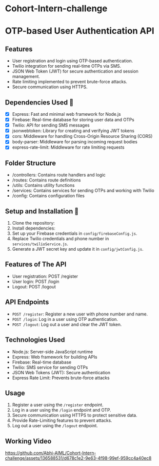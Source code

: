 # Cohort-Intern-challenge
# OTP-based User Authentication API

## Features
- User registration and login using OTP-based authentication.
- Twilio integration for sending real-time OTPs via SMS.
- JSON Web Token (JWT) for secure authentication and session management.
- Rate limiting implemented to prevent brute-force attacks.
- Secure communication using HTTPS.

## Dependencies Used 💪
- [x] Express: Fast and minimal web framework for Node.js
- [x] Firebase: Real-time database for storing user data and OTPs
- [x] Twilio: API for sending SMS messages
- [x] jsonwebtoken: Library for creating and verifying JWT tokens
- [x] cors: Middleware for handling Cross-Origin Resource Sharing (CORS)
- [x] body-parser: Middleware for parsing incoming request bodies
- [x] express-rate-limit: Middleware for rate limiting requests

## Folder Structure
- /controllers: Contains route handlers and logic
- /routes: Contains route definitions
- /utils: Contains utility functions
- /services: Contains services for sending OTPs and working with Twilio
- /config: Contains configuration files

## Setup and Installation 🚀
1. Clone the repository:
2. Install dependencies:
3. Set up your Firebase credentials in `config/firebaseConfig.js`.
4. Replace Twilio credentials and phone number in `services/twilioService.js`.
5. Generate a JWT secret key and update it in `config/jwtConfig.js`.

## Features of The API
- User registration: POST /register
- User login: POST /login
- Logout: POST /logout

## API Endpoints
- `POST /register`: Register a new user with phone number and name.
- `POST /login`: Log in a user using OTP authentication.
- `POST /logout`: Log out a user and clear the JWT token.

## Technologies Used
- Node.js: Server-side JavaScript runtime
- Express: Web framework for building APIs
- Firebase: Real-time database
- Twilio: SMS service for sending OTPs
- JSON Web Tokens (JWT): Secure authentication
- Express Rate Limit: Prevents brute-force attacks

## Usage
1. Register a user using the `/register` endpoint.
2. Log in a user using the `/login` endpoint and OTP.
3. Secure communication using HTTPS to protect sensitive data.
4. Provide Rate-Limiting features to prevent attacks.
5. Log out a user using the `/logout` endpoint.

## Working Video
https://github.com/Abhi-AIML/Cohort-Intern-challenge/assets/136588531/d678c1e2-9e63-4f98-99ef-959cc4a40ec8







